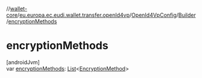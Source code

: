 //[wallet-core](../../../../index.md)/[eu.europa.ec.eudi.wallet.transfer.openId4vp](../../index.md)/[OpenId4VpConfig](../index.md)/[Builder](index.md)/[encryptionMethods](encryption-methods.md)

# encryptionMethods

[androidJvm]\
var [encryptionMethods](encryption-methods.md): [List](https://kotlinlang.org/api/latest/jvm/stdlib/kotlin-stdlib/kotlin.collections/-list/index.html)&lt;[EncryptionMethod](../../-encryption-method/index.md)&gt;
